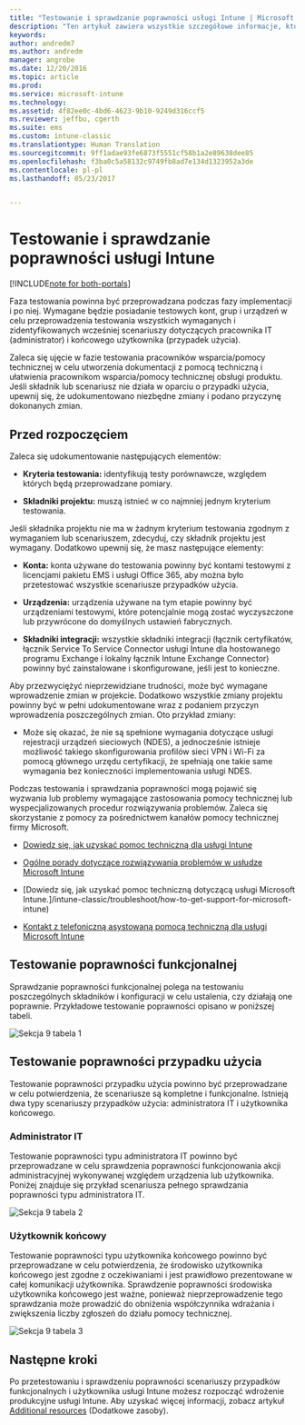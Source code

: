 ```yaml
---
title: "Testowanie i sprawdzanie poprawności usługi Intune | Microsoft Docs"
description: "Ten artykuł zawiera wszystkie szczegółowe informacje, które należy wziąć pod uwagę podczas testowania i sprawdzania poprawności opartego tylko na chmurze rozwiązania Intune w środowisku."
keywords: 
author: andredm7
ms.author: andredm
manager: angrobe
ms.date: 12/20/2016
ms.topic: article
ms.prod: 
ms.service: microsoft-intune
ms.technology: 
ms.assetid: 4f82ee0c-4bd6-4623-9b10-9249d316ccf5
ms.reviewer: jeffbu, cgerth
ms.suite: ems
ms.custom: intune-classic
ms.translationtype: Human Translation
ms.sourcegitcommit: 9ff1adae93fe6873f5551cf58b1a2e89638dee85
ms.openlocfilehash: f3ba0c5a58132c9749fb8ad7e134d1323952a3de
ms.contentlocale: pl-pl
ms.lasthandoff: 05/23/2017


---
```


# <a name="intune-testing-and-validation"></a>Testowanie i sprawdzanie poprawności usługi Intune

[!INCLUDE[note for both-portals](../includes/note-for-both-portals.md)]

Faza testowania powinna być przeprowadzana podczas fazy implementacji i po niej. Wymagane będzie posiadanie testowych kont, grup i urządzeń w celu przeprowadzenia testowania wszystkich wymaganych i zidentyfikowanych wcześniej scenariuszy dotyczących pracownika IT (administrator) i końcowego użytkownika (przypadek użycia).

Zaleca się ujęcie w fazie testowania pracowników wsparcia/pomocy technicznej w celu utworzenia dokumentacji z pomocą techniczną i ułatwienia pracownikom wsparcia/pomocy technicznej obsługi produktu. Jeśli składnik lub scenariusz nie działa w oparciu o przypadki użycia, upewnij się, że udokumentowano niezbędne zmiany i podano przyczynę dokonanych zmian.

## <a name="before-you-begin"></a>Przed rozpoczęciem

Zaleca się udokumentowanie następujących elementów:

-   **Kryteria testowania:** identyfikują testy porównawcze, względem których będą przeprowadzane pomiary.

-   **Składniki projektu:** muszą istnieć w co najmniej jednym kryterium testowania.

Jeśli składnika projektu nie ma w żadnym kryterium testowania zgodnym z wymaganiem lub scenariuszem, zdecyduj, czy składnik projektu jest wymagany. Dodatkowo upewnij się, że masz następujące elementy:

-   **Konta:** konta używane do testowania powinny być kontami testowymi z licencjami pakietu EMS i usługi Office 365, aby można było przetestować wszystkie scenariusze przypadków użycia.

-   **Urządzenia:** urządzenia używane na tym etapie powinny być urządzeniami testowymi, które potencjalnie mogą zostać wyczyszczone lub przywrócone do domyślnych ustawień fabrycznych.

-   **Składniki integracji:** wszystkie składniki integracji (łącznik certyfikatów, łącznik Service To Service Connector usługi Intune dla hostowanego programu Exchange i lokalny łącznik Intune Exchange Connector) powinny być zainstalowane i skonfigurowane, jeśli jest to konieczne.

Aby przezwyciężyć nieprzewidziane trudności, może być wymagane wprowadzenie zmian w projekcie. Dodatkowo wszystkie zmiany projektu powinny być w pełni udokumentowane wraz z podaniem przyczyn wprowadzenia poszczególnych zmian. Oto przykład zmiany:

-   Może się okazać, że nie są spełnione wymagania dotyczące usługi rejestracji urządzeń sieciowych (NDES), a jednocześnie istnieje możliwość takiego skonfigurowania profilów sieci VPN i Wi-Fi za pomocą głównego urzędu certyfikacji, że spełniają one takie same wymagania bez konieczności implementowania usługi NDES.

Podczas testowania i sprawdzania poprawności mogą pojawić się wyzwania lub problemy wymagające zastosowania pomocy technicznej lub wyspecjalizowanych procedur rozwiązywania problemów. Zaleca się skorzystanie z pomocy za pośrednictwem kanałów pomocy technicznej firmy Microsoft.

-   [Dowiedz się, jak uzyskać pomoc techniczną dla usługi Intune](/intune-classic/troubleshoot/how-to-get-support-for-microsoft-intune)

-   [Ogólne porady dotyczące rozwiązywania problemów w usłudze Microsoft Intune](/intune-classic/troubleshoot/general-troubleshooting-tips-for-microsoft-intune)

-   [Dowiedz się, jak uzyskać pomoc techniczną dotyczącą usługi Microsoft Intune.]/intune-classic/troubleshoot/how-to-get-support-for-microsoft-intune)

-   [Kontakt z telefoniczną asystowaną pomocą techniczną dla usługi Microsoft Intune](/intune-classic/troubleshoot/contact-assisted-phone-support-for-microsoft-intune)

## <a name="functional-validation-testing"></a>Testowanie poprawności funkcjonalnej

Sprawdzanie poprawności funkcjonalnej polega na testowaniu poszczególnych składników i konfiguracji w celu ustalenia, czy działają one poprawnie. Przykładowe testowanie poprawności opisano w poniższej tabeli.

![Sekcja 9 tabela 1](../media/section-9-image-1-table.PNG)

## <a name="use-case-validation-testing"></a>Testowanie poprawności przypadku użycia

Testowanie poprawności przypadku użycia powinno być przeprowadzane w celu potwierdzenia, że scenariusze są kompletne i funkcjonalne. Istnieją dwa typy scenariuszy przypadków użycia: administratora IT i użytkownika końcowego.

### <a name="it-admin"></a>Administrator IT

Testowanie poprawności typu administratora IT powinno być przeprowadzane w celu sprawdzenia poprawności funkcjonowania akcji administracyjnej wykonywanej względem urządzenia lub użytkownika. Poniżej znajduje się przykład scenariusza pełnego sprawdzania poprawności typu administratora IT.

![Sekcja 9 tabela 2](../media/section-9-image-2-table.PNG)

### <a name="end-user"></a>Użytkownik końcowy

Testowanie poprawności typu użytkownika końcowego powinno być przeprowadzane w celu potwierdzenia, że środowisko użytkownika końcowego jest zgodne z oczekiwaniami i jest prawidłowo prezentowane w całej komunikacji użytkownika. Sprawdzenie poprawności środowiska użytkownika końcowego jest ważne, ponieważ nieprzeprowadzenie tego sprawdzania może prowadzić do obniżenia współczynnika wdrażania i zwiększenia liczby zgłoszeń do działu pomocy technicznej.

![Sekcja 9 tabela 3](../media/section-9-image-3-table.PNG)

## <a name="next-steps"></a>Następne kroki

Po przetestowaniu i sprawdzeniu poprawności scenariuszy przypadków funkcjonalnych i użytkownika usługi Intune możesz rozpocząć wdrożenie produkcyjne usługi Intune. Aby uzyskać więcej informacji, zobacz artykuł [Additional resources](additional-resources.md) (Dodatkowe zasoby).

